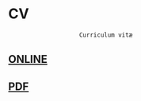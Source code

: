 # CV
						
						Curriculum vitæ

## [ONLINE](https://alexandrewa.github.io/cv/)

## [PDF](https://nbviewer.jupyter.org/github/AlexandreWa/cv/blob/master/Alexandre_Wauthier_CV.pdf.pdf)
